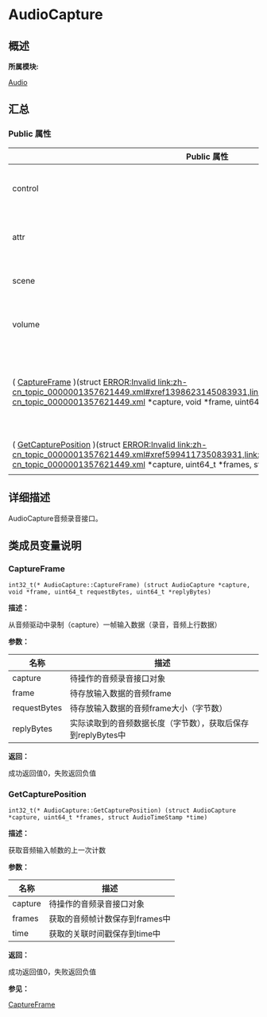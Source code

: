 # AudioCapture


## **概述**

**所属模块:**

[Audio](_audio.md)


## **汇总**


### Public 属性

  | Public&nbsp;属性 | 描述 | 
| -------- | -------- |
| control | 音频控制能力接口，详情参考[AudioControl](_audio_control.md) | 
| attr | 音频属性能力接口，详情参考[AudioAttribute](_audio_attribute.md) | 
| scene | 音频场景能力接口，详情参考[AudioScene](_audio_scene.md) | 
| volume | 音频音量能力接口，详情参考[AudioVolume](_audio_volume.md) | 
| (&nbsp;[CaptureFrame](#captureframe)&nbsp;)(struct&nbsp;[ERROR:Invalid&nbsp;link:zh-cn_topic_0000001357621449.xml#xref1398623145083931,link:zh-cn_topic_0000001357621449.xml](zh-cn_topic_0000001357621449.xml)&nbsp;\*capture,&nbsp;void&nbsp;\*frame,&nbsp;uint64_t&nbsp;requestBytes,&nbsp;uint64_t&nbsp;\*replyBytes) | 从音频驱动中录制（capture）一帧输入数据（录音，音频上行数据）&nbsp;[更多...](#captureframe) | 
| (&nbsp;[GetCapturePosition](#getcaptureposition)&nbsp;)(struct&nbsp;[ERROR:Invalid&nbsp;link:zh-cn_topic_0000001357621449.xml#xref599411735083931,link:zh-cn_topic_0000001357621449.xml](zh-cn_topic_0000001357621449.xml)&nbsp;\*capture,&nbsp;uint64_t&nbsp;\*frames,&nbsp;struct&nbsp;[AudioTimeStamp](_audio_time_stamp.md)&nbsp;\*time) | 获取音频输入帧数的上一次计数&nbsp;[更多...](#getcaptureposition) | 


## **详细描述**

AudioCapture音频录音接口。


## **类成员变量说明**


### CaptureFrame

  
```
int32_t(* AudioCapture::CaptureFrame) (struct AudioCapture *capture, void *frame, uint64_t requestBytes, uint64_t *replyBytes)
```

**描述：**

从音频驱动中录制（capture）一帧输入数据（录音，音频上行数据）

**参数：**

  | 名称 | 描述 | 
| -------- | -------- |
| capture | 待操作的音频录音接口对象 | 
| frame | 待存放输入数据的音频frame | 
| requestBytes | 待存放输入数据的音频frame大小（字节数） | 
| replyBytes | 实际读取到的音频数据长度（字节数），获取后保存到replyBytes中 | 

**返回：**

成功返回值0，失败返回负值


### GetCapturePosition

  
```
int32_t(* AudioCapture::GetCapturePosition) (struct AudioCapture *capture, uint64_t *frames, struct AudioTimeStamp *time)
```

**描述：**

获取音频输入帧数的上一次计数

**参数：**

  | 名称 | 描述 | 
| -------- | -------- |
| capture | 待操作的音频录音接口对象 | 
| frames | 获取的音频帧计数保存到frames中 | 
| time | 获取的关联时间戳保存到time中 | 

**返回：**

成功返回值0，失败返回负值

**参见：**

[CaptureFrame](#captureframe)
